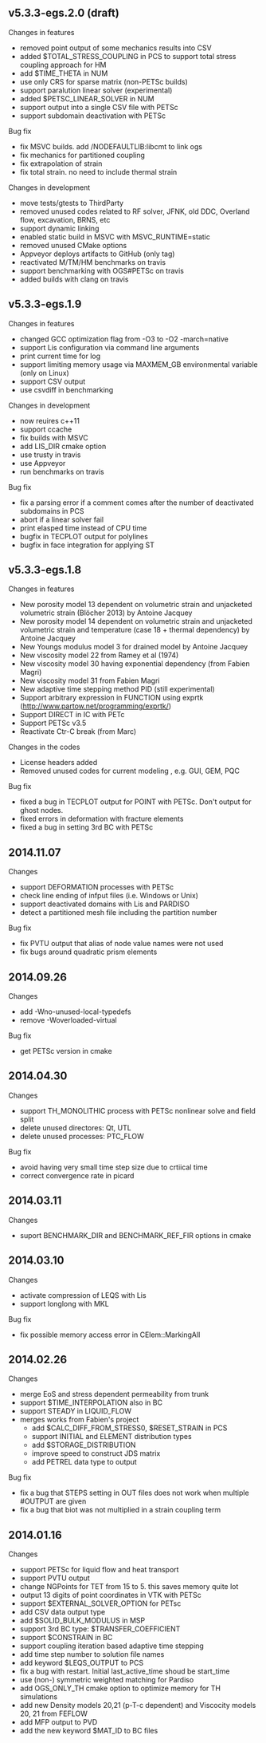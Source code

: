 ## v5.3.3-egs.2.0 (draft)
Changes in features
- removed point output of some mechanics results into CSV
- added $TOTAL_STRESS_COUPLING in PCS to support total stress coupling approach for HM
- add $TIME_THETA in NUM
- use only CRS for sparse matrix (non-PETSc builds)
- support paralution linear solver (experimental)
- added $PETSC_LINEAR_SOLVER in NUM
- support output into a single CSV file with PETSc
- support subdomain deactivation with PETSc

Bug fix
- fix MSVC builds. add /NODEFAULTLIB:libcmt to link ogs
- fix mechanics for partitioned coupling
- fix extrapolation of strain
- fix total strain. no need to include thermal strain

Changes in development
- move tests/gtests to ThirdParty
- removed unused codes related to RF solver, JFNK, old DDC, Overland flow, excavation, BRNS, etc
- support dynamic linking
- enabled static build in MSVC with MSVC_RUNTIME=static
- removed unused CMake options
- Appveyor deploys artifacts to GitHub (only tag)
- reactivated M/TM/HM benchmarks on travis
- support benchmarking with OGS#PETSc on travis
- added builds with clang on travis

## v5.3.3-egs.1.9
Changes in features
- changed GCC optimization flag from -O3 to -O2 -march=native 
- support Lis configuration via command line arguments 
- print current time for log
- support limiting memory usage via MAXMEM_GB environmental variable (only on Linux)
- support CSV output
- use csvdiff in benchmarking

Changes in development
- now reuires c++11
- support ccache
- fix builds with MSVC 
- add LIS_DIR cmake option
- use trusty in travis
- use Appveyor
- run benchmarks on travis

Bug fix
- fix a parsing error if a comment comes after the number of deactivated subdomains in PCS
- abort if a linear solver fail
- print elasped time instead of CPU time
- bugfix in TECPLOT output for polylines
- bugfix in face integration for applying ST

## v5.3.3-egs.1.8
Changes in features
- New porosity model 13 dependent on volumetric strain and unjacketed volumetric strain (Blöcher 2013) by Antoine Jacquey
- New porosity model 14 dependent on volumetric strain and unjacketed volumetric strain and temperature (case 18 + thermal dependency) by Antoine Jacquey
- New Youngs modulus model 3 for drained model by Antoine Jacquey
- New viscosity model 22 from Ramey et al (1974)
- New viscosity model 30 having exponential dependency (from Fabien Magri)
- New viscosity model 31 from Fabien Magri
- New adaptive time stepping method PID (still experimental)
- Support arbitrary expression in FUNCTION using exprtk (http://www.partow.net/programming/exprtk/)
- Support DIRECT in IC with PETc
- Support PETSc v3.5
- Reactivate Ctr-C break (from Marc)

Changes in the codes
- License headers added
- Removed unused codes for current modeling , e.g. GUI, GEM, PQC

Bug fix
- fixed a bug in TECPLOT output for POINT with PETSc. Don't output for ghost nodes.
- fixed errors in deformation with fracture elements
- fixed a bug in setting 3rd BC with PETSc

## 2014.11.07
Changes
- support DEFORMATION processes with PETSc 
- check line ending of infput files (i.e. Windows or Unix)
- support deactivated domains with Lis and PARDISO
- detect a partitioned mesh file including the partition number

Bug fix
- fix PVTU output that alias of node value names were not used
- fix bugs around quadratic prism elements

## 2014.09.26
Changes
- add -Wno-unused-local-typedefs
- remove  -Woverloaded-virtual

Bug fix
- get PETSc version in cmake

## 2014.04.30
Changes
- support TH_MONOLITHIC process with PETSc nonlinear solve and field split
- delete unused directores: Qt, UTL
- delete unused processes: PTC_FLOW

Bug fix
- avoid having very small time step size due to crtiical time
- correct convergence rate in picard


## 2014.03.11
Changes
- suport BENCHMARK_DIR and BENCHMARK_REF_FIR options in cmake

## 2014.03.10
Changes
- activate compression of LEQS with Lis
- support longlong with MKL

Bug fix
- fix possible memory access error in CElem::MarkingAll

## 2014.02.26
Changes
- merge EoS and stress dependent permeability from trunk
- support $TIME_INTERPOLATION also in BC
- support STEADY in LIQUID_FLOW
- merges works from Fabien's project
  - add $CALC_DIFF_FROM_STRESS0,  $RESET_STRAIN in PCS
  - support INITIAL and ELEMENT distribution types
  - add $STORAGE_DISTRIBUTION
  - improve speed to construct JDS matrix
  - add PETREL data type to output

Bug fix
- fix a bug that STEPS setting in OUT files does not work when multiple #OUTPUT are given
- fix a bug that biot was not multiplied in a strain coupling term

## 2014.01.16
Changes
- support PETSc for liquid flow and heat transport
- support PVTU output 
- change NGPoints for TET from 15 to 5. this saves memory quite lot
- output 13 digits of point coordinates in VTK with PETSc
- support $EXTERNAL_SOLVER_OPTION for PETsc
- add CSV data output type
- add $SOLID_BULK_MODULUS in MSP
- support 3rd BC type:  $TRANSFER_COEFFICIENT
- support $CONSTRAIN in BC
- support coupling iteration based adaptive time stepping
- add time step number to solution file names
- add keyword $LEQS_OUTPUT to PCS
- fix a bug with restart. Initial last_active_time shoud be start_time
- use (non-) symmetric weighted matching for Pardiso
- add OGS_ONLY_TH cmake option to optimize memory for TH simulations
- add new Density models 20,21 (p-T-c dependent) and Viscocity models 20, 21 from FEFLOW
- add MFP output to PVD
- add the new keyword $MAT_ID to BC files

